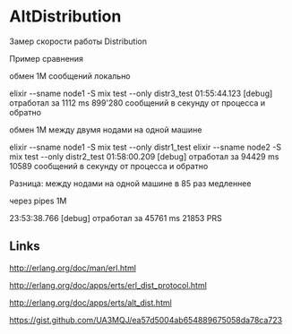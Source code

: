 # AltDistribution

Замер скорости работы Distribution

Пример сравнения

обмен 1M сообщений локально
 
 elixir --sname node1 -S mix test --only distr3_test
 01:55:44.123 [debug] отработал за 1112 ms
 899'280 сообщений в секунду от процесса и обратно

обмен 1М между двумя нодами на одной машине

 elixir --sname node1 -S mix test --only distr1_test
 elixir --sname node2 -S mix test --only distr2_test
 01:58:00.209 [debug] отработал за 94429 ms
 10589 сообщений в секунду от процесса и обратно

Разница: между нодами на одной машине в 85 раз медленнее

через pipes 1M

 23:53:38.766 [debug] отработал за 45761 ms
 21853 PRS

## Links

 http://erlang.org/doc/man/erl.html

 http://erlang.org/doc/apps/erts/erl_dist_protocol.html

 http://erlang.org/doc/apps/erts/alt_dist.html

 https://gist.github.com/UA3MQJ/ea57d5004ab654889675058da78ca723

